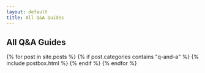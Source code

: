 ```yaml
---
layout: default
title: All Q&A Guides
---
```


## All Q&A Guides

<div class="masonrygrid row all listrecent">
    {% for post in site.posts %}
      {% if post.categories contains "q-and-a" %}
        {% include postbox.html %}
      {% endif %}
    {% endfor %}
</div>
